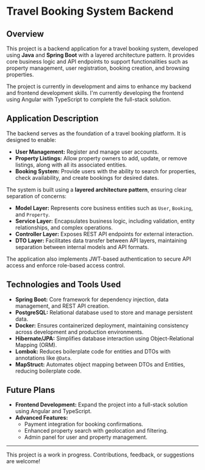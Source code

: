 # Travel Booking System Backend  

## Overview  
This project is a backend application for a travel booking system, developed using **Java** and **Spring Boot** with a layered architecture pattern. It provides core business logic and API endpoints to support functionalities such as property management, user registration, booking creation, and browsing properties.

The project is currently in development and aims to enhance my backend and frontend development skills. I'm currently developing the frontend using Angular with TypeScript to complete the full-stack solution.

## Application Description  
The backend serves as the foundation of a travel booking platform. It is designed to enable:  
- **User Management:** Register and manage user accounts.  
- **Property Listings:** Allow property owners to add, update, or remove listings, along with all its associated entities.
- **Booking System:** Provide users with the ability to search for properties, check availability, and create bookings for desired dates.  

The system is built using a **layered architecture pattern**, ensuring clear separation of concerns:  
- **Model Layer:** Represents core business entities such as `User`, `Booking`, and `Property`.  
- **Service Layer:** Encapsulates business logic, including validation, entity relationships, and complex operations.  
- **Controller Layer:** Exposes REST API endpoints for external interaction.  
- **DTO Layer:** Facilitates data transfer between API layers, maintaining separation between internal models and API formats.

The application also implements JWT-based authentication to secure API access and enforce role-based access control.

## Technologies and Tools Used  
- **Spring Boot:** Core framework for dependency injection, data management, and REST API creation.  
- **PostgreSQL:** Relational database used to store and manage persistent data.
- **Docker:** Ensures containerized deployment, maintaining consistency across development and production environments.  
- **Hibernate/JPA:** Simplifies database interaction using Object-Relational Mapping (ORM).  
- **Lombok:** Reduces boilerplate code for entities and DTOs with annotations like `@Data`.
- **MapStruct:** Automates object mapping between DTOs and Entities, reducing boilerplate code.

## Future Plans  
- **Frontend Development:** Expand the project into a full-stack solution using Angular and TypeScript.    
- **Advanced Features:**  
  - Payment integration for booking confirmations.  
  - Enhanced property search with geolocation and filtering.  
  - Admin panel for user and property management.  

---

This project is a work in progress. Contributions, feedback, or suggestions are welcome!
